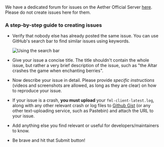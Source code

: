 We have a dedicated forum for issues on the Aether Official Server [here](http://aetherii.com/forums/m/18024753/viewforum/3460178). Please do not create issues here for them.

### A step-by-step guide to creating issues
- Verify that nobody else has already posted the same issue. You can use GitHub's search bar to find similar issues using keywords.

  ![Using the search bar](http://i.imgur.com/dzpBCbK.png)

- Give your issue a concise title. The title shouldn't contain the whole issue, but rather a very brief description of the issue, such as "the Altar crashes the game when enchanting berries".

- Now describe your issue in detail. Please provide _specific instructions_ (videos and screenshots are allowed, as long as they are clear) on how to reproduce your issue.

- If your issue is a crash, **you must upload** your `fml-client-latest.log`, along with any other relevant crash or log files to [Github Gist](https://gist.github.com) (or any other text-uploading service, such as Pastebin) and attach the URL to your issue.
  
- Add anything else you find relevant or useful for developers/maintainers to know.

- Be brave and hit that Submit button!
